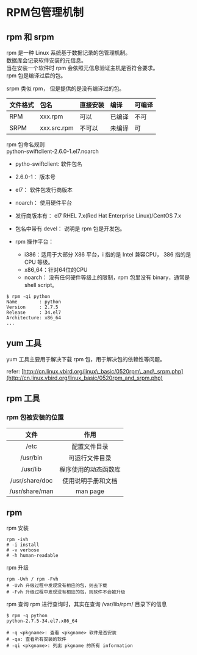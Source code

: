 # RPM包管理机制

## rpm 和 srpm

rpm 是一种 Linux 系统基于数据记录的包管理机制。  
数据库会记录软件安装的元信息。  
当在安装一个软件时 rpm 会依照元信息验证主机是否符合要求。  
rpm 包是编译过后的包。

srpm 类似 rpm， 但是提供的是没有编译过的包。

| 文件格式 | 包名 | 直接安装 | 编译 | 可编译 |
| :--- | :--- | :--- | :--- | :--- |
| RPM | xxx.rpm | 可以 | 已编译 | 不可 |
| SRPM | xxx.src.rpm | 不可以 | 未编译 | 可 |

rpm 包命名规则  
python-swiftclient-2.6.0-1.el7.noarch

* pytho-swiftclient: 软件包名
* 2.6.0-1： 版本号
* el7： 软件包发行商版本
* noarch： 使用硬件平台

* 发行商版本有： el7 RHEL 7.x\(Red Hat Enterprise Linux\)/CentOS 7.x

* 包名中带有 devel： 说明是 rpm 包是开发包。
* rpm 操作平台：
  * i386：适用于大部分 X86 平台，i 指的是 Intel 兼容CPU， 386 指的是 CPU 等级。 
  * x86\_64：针对64位的CPU
  * noarch： 没有任何硬件等级上的限制，rpm 包里没有 binary，通常是 shell script。
  
```
$ rpm -qi python
Name        : python
Version     : 2.7.5
Release     : 34.el7
Architecture: x86_64
...
```

## yum 工具

yum 工具主要用于解决下载 rpm 包，用于解决包的依赖性等问题。

refer: [http://cn.linux.vbird.org/linux\_basic/0520rpm\_and\_srpm.php](http://cn.linux.vbird.org/linux_basic/0520rpm_and_srpm.php)

## rpm 工具

### rpm 包被安装的位置

| 文件 | 作用 |
| :---: | :---: |
| /etc | 配置文件目录 |
| /usr/bin | 可运行文件目录 |
| /usr/lib | 程序使用的动态函数库 |
| /usr/share/doc | 使用说明手册和文档 |
| /usr/share/man | man page |


## rpm 
rpm 安装
```
rpm -ivh
# -i install
# -v verbose
# -h human-readable
```

rpm 升级
```
rpm -Uvh / rpm -Fvh
# -Uvh 升级过程中发现没有相应的包，则去下载
# -Fvh 升级过程中发现没有相应的包，则软件不会被升级
```

rpm 查询
rpm 进行查询时，其实在查询 /var/lib/rpm/ 目录下的信息
```
$ rpm -q python
python-2.7.5-34.el7.x86_64

# -q <pkgname>: 查看 <pkgname> 软件是否安装
# -qa: 查看所有安装的软件
# -qi <pkgname>: 列出 pkgname 的所有 information
```
